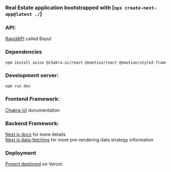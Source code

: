 ### Real Estate application bootstrapped with [`npx create-next-app@latest ./`]

### API: 
[RapidAPI](https://rapidapi.com/apidojo/api/bayut) called Bayut

### Dependencies

```bash
npm install axios @chakra-ui/react @emotion/react @emotion/styled framer-motion millify nprogress react-horizontal-scrolling-menu react-icons
```

### Development server:

```bash
npm run dev
```

### Frontend Framework: 
[Chakra-UI](https://chakra-ui.com/getting-started) documentation

### Backend Framework:
[Next.js docs](https://nextjs.org/docs) for more details <br />
[Next.js data-fetching](https://nextjs.org/docs/basic-features/data-fetching) for more pre-rendering data strategy information

### Deployment
[Project deployed](https://real-next-estate.vercel.app) on Vercel.